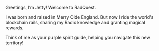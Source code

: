 Greetings, I’m Jetty! Welcome to RadQuest.

I was born and raised in Merry Olde England. But now I ride the world's blockchain rails, sharing my Radix knowledge and granting magical rewards.

Think of me as your purple spirit guide, helping you navigate this new territory!
